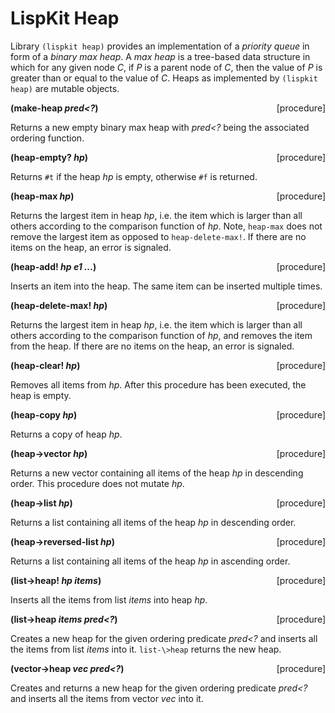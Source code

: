 # LispKit Heap

Library `(lispkit heap)` provides an implementation of a _priority queue_ in form of a _binary max heap_. A _max heap_ is a tree-based data structure in which for any given node _C_, if _P_ is a parent node of _C_, then the value of _P_ is greater than or equal to the value of _C_. Heaps as implemented by `(lispkit heap)` are mutable objects.

**(make-heap _pred\<?_)** <span style="float:right;text-align:rigth;">[procedure]</span>   

Returns a new empty binary max heap with _pred\<?_ being the associated ordering function.

**(heap-empty? _hp_)** <span style="float:right;text-align:rigth;">[procedure]</span>   

Returns `#t` if the heap _hp_ is empty, otherwise `#f` is returned.

**(heap-max _hp_)** <span style="float:right;text-align:rigth;">[procedure]</span>   

Returns the largest item in heap _hp_, i.e. the item which is larger than all others according to the comparison function of _hp_. Note, `heap-max` does not remove the largest item as opposed to `heap-delete-max!`. If there are no items on the heap, an error is signaled.

**(heap-add! _hp e1 ..._)** <span style="float:right;text-align:rigth;">[procedure]</span>   

Inserts an item into the heap. The same item can be inserted multiple times.

**(heap-delete-max! _hp_)** <span style="float:right;text-align:rigth;">[procedure]</span>   

Returns the largest item in heap _hp_, i.e. the item which is larger than all others according to the comparison function of _hp_, and removes the item from the heap. If there are no items on the heap, an error is signaled.

**(heap-clear! _hp_)** <span style="float:right;text-align:rigth;">[procedure]</span>   

Removes all items from _hp_. After this procedure has been executed, the heap is empty.

**(heap-copy _hp_)** <span style="float:right;text-align:rigth;">[procedure]</span>   

Returns a copy of heap _hp_.

**(heap-\>vector _hp_)** <span style="float:right;text-align:rigth;">[procedure]</span>   

Returns a new vector containing all items of the heap _hp_ in descending order. This procedure does not mutate _hp_.

**(heap-\>list _hp_)** <span style="float:right;text-align:rigth;">[procedure]</span>   

Returns a list containing all items of the heap _hp_ in descending order.

**(heap-\>reversed-list _hp_)** <span style="float:right;text-align:rigth;">[procedure]</span>   

Returns a list containing all items of the heap _hp_ in ascending order.

**(list-\>heap! _hp items_)** <span style="float:right;text-align:rigth;">[procedure]</span>   

Inserts all the items from list _items_ into heap _hp_.

**(list-\>heap _items pred\<?_)** <span style="float:right;text-align:rigth;">[procedure]</span>   

Creates a new heap for the given ordering predicate _pred\<?_ and inserts all the items from list _items_ into it. `list-\>heap` returns the new heap.

**(vector-\>heap _vec pred\<?_)** <span style="float:right;text-align:rigth;">[procedure]</span>   

Creates and returns a new heap for the given ordering predicate _pred\<?_ and inserts all the items from vector _vec_ into it.
